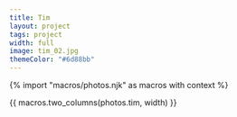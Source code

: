 ```yaml
---
title: Tim
layout: project
tags: project
width: full
image: tim_02.jpg
themeColor: "#6d88bb"
---
```


{% import "macros/photos.njk" as macros with context %}

{{ macros.two_columns(photos.tim, width) }}
